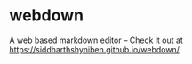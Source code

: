 # webdown
A web based markdown editor – Check it out at https://siddharthshyniben.github.io/webdown/
